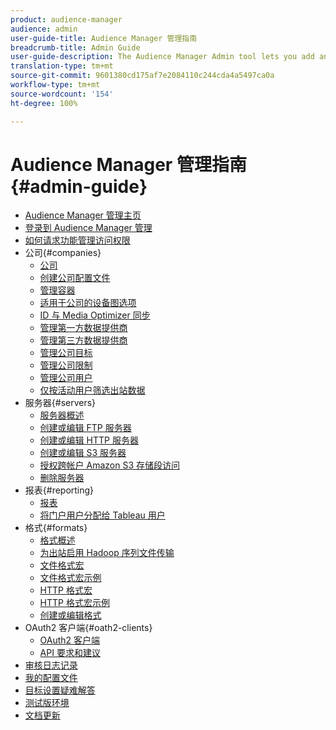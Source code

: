 ```yaml
---
product: audience-manager
audience: admin
user-guide-title: Audience Manager 管理指南
breadcrumb-title: Admin Guide
user-guide-description: The Audience Manager Admin tool lets you add and configure companies, servers, reports, formats, and users. You can also view or edit your personal profile.
translation-type: tm+mt
source-git-commit: 9601380cd175af7e2084110c244cda4a5497ca0a
workflow-type: tm+mt
source-wordcount: '154'
ht-degree: 100%

---
```



# Audience Manager 管理指南{#admin-guide}

+ [Audience Manager 管理主页](admin-home.md)
+ [登录到 Audience Manager 管理](admin-login.md)
+ [如何请求功能管理访问权限](admin-access.md)
+ 公司{#companies}
   + [公司](companies/admin-companies-overview.md)
   + [创建公司配置文件](companies/admin-manage-company-profiles.md)
   + [管理容器](companies/admin-manage-containers.md)
   + [适用于公司的设备图选项](companies/admin-device-graph-options.md)
   + [ID 与 Media Optimizer 同步](companies/admin-amo-sync.md)
   + [管理第一方数据提供商](companies/admin-first-party-providers.md)
   + [管理第三方数据提供商](companies/admin-third-party-providers.md)
   + [管理公司目标](companies/admin-manage-company-destinations.md)
   + [管理公司限制](companies/admin-company-limits.md)
   + [管理公司用户](companies/admin-manage-company-users.md)
   + [仅按活动用户筛选出站数据](companies/outbound-active-user-filter.md)
+ 服务器{#servers}
   + [服务器概述](admin-servers/admin-servers.md)
   + [创建或编辑 FTP 服务器](admin-servers/create-ftp-server.md)
   + [创建或编辑 HTTP 服务器](admin-servers/create-http-server.md)
   + [创建或编辑 S3 服务器](admin-servers/create-s3-server.md)
   + [授权跨帐户 Amazon S3 存储段访问](admin-servers/admin-authorize-s3-cross-bucket.md)
   + [删除服务器](admin-servers/admin-delete-server.md)
+ 报表{#reporting}
   + [报表](admin-reporting/admin-reporting-overview.md)
   + [将门户用户分配给 Tableau 用户](admin-reporting/admin-assign-tableau-user.md)
+ 格式{#formats}
   + [格式概述](formats/formats.md)
   + [为出站启用 Hadoop 序列文件传输](formats/enable-outbound-seq.md)
   + [文件格式宏](formats/file-formats.md)
   + [文件格式宏示例](formats/file-format-examples.md)
   + [HTTP 格式宏](formats/web-formats.md)
   + [HTTP 格式宏示例](formats/web-format-examples.md)
   + [创建或编辑格式](formats/admin-create-format.md)
+ OAuth2 客户端{#oath2-clients}
   + [OAuth2 客户端](admin-oauth2/admin-oauth2-create-edit.md)
   + [API 要求和建议](admin-oauth2/aam-admin-api-requirements.md)
+ [审核日志记录](admin-audit-logging.md)
+ [我的配置文件](admin-my-profile.md)
+ [目标设置疑难解答](admin-destination-troubleshooting.md)
+ [测试版环境](admin-beta-environment.md)
+ [文档更新](admin-doc-updates.md)
